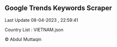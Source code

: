 

## Google Trends Keywords Scraper 
 
Last Update 08-04-2023 , 22:59:41

Country List :
VIETNAM.json



© Abdul Muttaqin 
